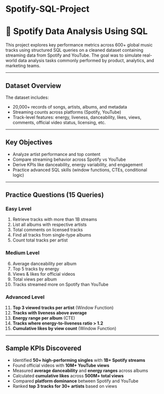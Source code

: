 # Spotify-SQL-Project

# 🎵 Spotify Data Analysis Using SQL

This project explores key performance metrics across 600+ global music tracks using structured SQL queries on a cleaned dataset containing streaming data from Spotify and YouTube. The goal was to simulate real-world data analysis tasks commonly performed by product, analytics, and marketing teams.

---

##  Dataset Overview

The dataset includes:
- 20,000+ records of songs, artists, albums, and metadata
- Streaming counts across platforms (Spotify, YouTube)
- Track-level features: energy, liveness, danceability, likes, views, comments, official video status, licensing, etc.

---

##  Key Objectives

- Analyze artist performance and top content
- Compare streaming behavior across Spotify vs YouTube
- Derive KPIs like danceability, energy variability, and engagement
- Practice advanced SQL skills (window functions, CTEs, conditional logic)

---

##  Practice Questions (15 Queries)

###  Easy Level
1. Retrieve tracks with more than 1B streams  
2. List all albums with respective artists  
3. Total comments on licensed tracks  
4. Find all tracks from single-type albums  
5. Count total tracks per artist  

###  Medium Level
6. Average danceability per album  
7. Top 5 tracks by energy  
8. Views & likes for official videos  
9. Total views per album  
10. Tracks streamed more on Spotify than YouTube  

###  Advanced Level
11. **Top 3 viewed tracks per artist** (Window Function)  
12. **Tracks with liveness above average**  
13. **Energy range per album** (CTE)  
14. **Tracks where energy-to-liveness ratio > 1.2**  
15. **Cumulative likes by view count** (Window Function)

---

##  Sample KPIs Discovered

- Identified **50+ high-performing singles** with **1B+ Spotify streams**  
- Found official videos with **10M+ YouTube views**  
- Measured **average danceability** and **energy ranges** across albums  
- Calculated **cumulative likes** across **500M+ total views**  
- Compared **platform dominance** between Spotify and YouTube  
- Ranked **top 3 tracks for 30+ artists** based on views
